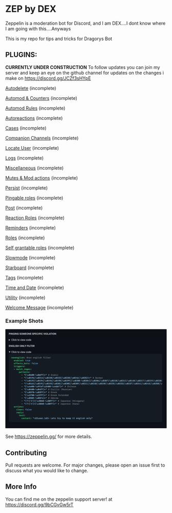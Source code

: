 # ZEP by DEX
Zeppelin is a moderation bot for Discord, and I am DEX....I dont know where I am going with this....Anyways

This is my repo for tips and tricks for Dragorys Bot

## PLUGINS:

**CURRENTLY UNDER CONSTRUCTION**
To follow updates you can join my server and keep an eye on the github channel for updates on the changes i make
on https://discord.gg/JCZf3sHYpE

[Autodelete](autodelete.md) (incomplete)

[Automod & Counters](automod+counters.md) (incomplete)

[Automod Rules](rules.md) (incomplete)

[Autoreactions](autoreactions.md) (incomplete)

[Cases](cases.md) (incomplete)

[Companion Channels](companion_channels.md) (incomplete)

[Locate User](locate.md) (incomplete)

[Logs](logs.md) (incomplete)

[Miscellaneous](miscellaneous.md) (incomplete)

[Mutes & Mod actions](mutes&modactions.md.md) (incomplete)

[Persist](persist.md) (incomplete)

[Pingable roles](pingable_roles.md) (incomplete)

[Post](post.md) (incomplete)

[Reaction Roles](reaction_roles.md) (incomplete)

[Reminders](reminder.md) (incomplete)

[Roles](roles.md) (incomplete)

[Self grantable roles](self_grantable_roles.md) (incomplete)

[Slowmode](slowmode.md) (incomplete)

[Starboard](starboard.md) (incomplete)

[Tags](tags.md) (incomplete)

[Time and Date](time_and_date.md) (incomplete)

[Utility](utility.md) (incomplete)

[Welcome Message](welcome_message.md) (incomplete)



### Example Shots

![Example 1](assets/example1.png)




See https://zeppelin.gg/ for more details.

## Contributing
Pull requests are welcome. For major changes, please open an issue first to discuss what you would like to change.
## More Info

You can find me on the zeppelin support server!
at https://discord.gg/9bCGvGw5rT
